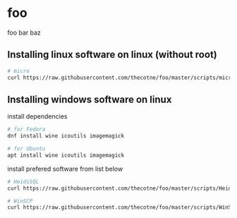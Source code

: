 # foo
foo bar baz

## Installing linux software on linux (without root)

```bash
# micro
curl https://raw.githubusercontent.com/thecotne/foo/master/scripts/micro | bash -
```

## Installing windows software on linux

install dependencies

```bash
# for Fedora
dnf install wine icoutils imagemagick

# for Ubuntu
apt install wine icoutils imagemagick
```

install prefered software from list below

```bash
# HeidiSQL
curl https://raw.githubusercontent.com/thecotne/foo/master/scripts/HeidiSQL | sudo bash -

# WinSCP
curl https://raw.githubusercontent.com/thecotne/foo/master/scripts/WinSCP | sudo bash -
```

